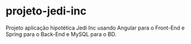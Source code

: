 # projeto-jedi-inc
Projeto aplicação hipotética Jedi Inc usando Angular para o Front-End e Spring para o Back-End e MySQL para o BD.
